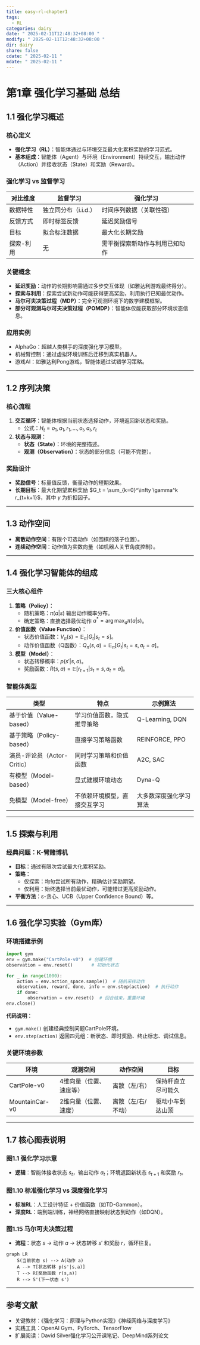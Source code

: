 ```yaml
---
title: easy-rl-chapter1
tags:
  - RL
categories: dairy
date: " 2025-02-11T12:48:32+08:00 "
modify: " 2025-02-11T12:48:32+08:00 "
dir: dairy
share: false
cdate: " 2025-02-11 "
mdate: " 2025-02-11 "
---
```

# 第1章 强化学习基础 总结

## 1.1 强化学习概述
### 核心定义
- **强化学习（RL）**：智能体通过与环境交互最大化累积奖励的学习范式。
- **基本组成**：智能体（Agent）与环境（Environment）持续交互，输出动作（Action）并接收状态（State）和奖励（Reward）。

### 强化学习 vs 监督学习
| **对比维度**       | **监督学习**                   | **强化学习**                     |
|--------------------|-------------------------------|---------------------------------|
| 数据特性           | 独立同分布（i.i.d.）          | 时间序列数据（关联性强）         |
| 反馈方式           | 即时标签反馈                  | 延迟奖励信号                     |
| 目标               | 拟合标注数据                  | 最大化长期奖励                   |
| 探索-利用          | 无                            | 需平衡探索新动作与利用已知动作   |

### 关键概念
- **延迟奖励**：动作的长期影响需通过多步交互体现（如雅达利游戏最终得分）。
- **探索与利用**：探索尝试新动作可能获得更高奖励，利用执行已知最优动作。
- **马尔可夫决策过程（MDP）**：完全可观测环境下的数学建模框架。
- **部分可观测马尔可夫决策过程（POMDP）**：智能体仅能获取部分环境状态信息。

### 应用实例
- AlphaGo：超越人类棋手的深度强化学习模型。
- 机械臂控制：通过虚拟环境训练后迁移到真实机器人。
- 游戏AI：如雅达利Pong游戏，智能体通过试错学习策略。

---

## 1.2 序列决策
### 核心流程
1. **交互循环**：智能体根据当前状态选择动作，环境返回新状态和奖励。
   - 公式：$H_t = o_1, a_1, r_1, \ldots, o_t, a_t, r_t$
2. **状态与观测**：
   - **状态（State）**：环境的完整描述。
   - **观测（Observation）**：状态的部分信息（可能不完整）。

### 奖励设计
- **奖励信号**：标量值反馈，衡量动作的短期效果。
- **长期目标**：最大化期望累积奖励 $G_t = \sum_{k=0}^\infty \gamma^k r_{t+k+1}$，其中 $\gamma$ 为折扣因子。

---

## 1.3 动作空间
- **离散动作空间**：有限个可选动作（如围棋的落子位置）。
- **连续动作空间**：动作值为实数向量（如机器人关节角度控制）。

---

## 1.4 强化学习智能体的组成
### 三大核心组件
1. **策略（Policy）**：
   - 随机策略：$\pi(a|s)$ 输出动作概率分布。
   - 确定策略：直接选择最优动作 $a^* = \arg\max_a \pi(a|s)$。
2. **价值函数（Value Function）**：
   - 状态价值函数：$V_\pi(s) = \mathbb{E}_\pi[G_t | s_t = s]$。
   - 动作价值函数（Q函数）：$Q_\pi(s,a) = \mathbb{E}_\pi[G_t | s_t = s, a_t = a]$。
3. **模型（Model）**：
   - 状态转移概率：$p(s'|s,a)$。
   - 奖励函数：$R(s,a) = \mathbb{E}[r_{t+1} | s_t = s, a_t = a]$。

### 智能体类型
| **类型**           | **特点**                               | **示例算法**         |
|--------------------|---------------------------------------|---------------------|
| 基于价值（Value-based） | 学习价值函数，隐式推导策略          | Q-Learning, DQN     |
| 基于策略（Policy-based） | 直接学习策略函数                 | REINFORCE, PPO      |
| 演员-评论员（Actor-Critic） | 同时学习策略和价值函数       | A2C, SAC           |
| 有模型（Model-based）   | 显式建模环境动态                  | Dyna-Q             |
| 免模型（Model-free）    | 不依赖环境模型，直接交互学习     | 大多数深度强化学习算法 |

---

## 1.5 探索与利用
### 经典问题：K-臂赌博机
- **目标**：通过有限次尝试最大化累积奖励。
- **策略**：
  - 仅探索：均匀尝试所有动作，精确估计奖励期望。
  - 仅利用：始终选择当前最优动作，可能错过更高奖励动作。
- **平衡方法**：ε-贪心、UCB（Upper Confidence Bound）等。

---

## 1.6 强化学习实验（Gym库）
### 环境搭建示例
```python
import gym
env = gym.make("CartPole-v0")  # 创建环境
observation = env.reset()       # 初始化状态

for _ in range(1000):
    action = env.action_space.sample()  # 随机采样动作
    observation, reward, done, info = env.step(action)  # 执行动作
    if done:
        observation = env.reset()  # 回合结束，重置环境
env.close()
```
**代码说明**：  
- `gym.make()` 创建经典控制问题CartPole环境。
- `env.step(action)` 返回四元组：新状态、即时奖励、终止标志、调试信息。

### 关键环境参数
| **环境**         | **观测空间**              | **动作空间**       | **目标**                     |
|------------------|--------------------------|-------------------|-----------------------------|
| CartPole-v0      | 4维向量（位置、速度等）   | 离散（左/右）     | 保持杆直立尽可能久           |
| MountainCar-v0   | 2维向量（位置、速度）     | 离散（左/右/不动）| 驱动小车到达山顶             |

---

## 1.7 核心图表说明
### 图1.1 强化学习示意
- **逻辑**：智能体接收状态 $s_t$，输出动作 $a_t$；环境返回新状态 $s_{t+1}$ 和奖励 $r_{t}$。

### 图1.10 标准强化学习 vs 深度强化学习
- **标准RL**：人工设计特征 + 价值函数（如TD-Gammon）。
- **深度RL**：端到端训练，神经网络直接映射状态到动作（如DQN）。

### 图1.15 马尔可夫决策过程
- **流程**：状态 $s$ → 动作 $a$ → 状态转移 $s'$ 和奖励 $r$，循环往复。
```mermaid
graph LR
    S(当前状态 s) --> A(动作 a)
    A --> T[状态转移 p(s'|s,a)]
    T --> R[奖励函数 r(s,a)]
    R --> S'(下一状态 s')
``` 

---

## 参考文献
- 关键教材：《强化学习：原理与Python实现》《神经网络与深度学习》
- 实践工具：OpenAI Gym、PyTorch、TensorFlow
- 扩展阅读：David Silver强化学习公开课笔记、DeepMind系列论文
```